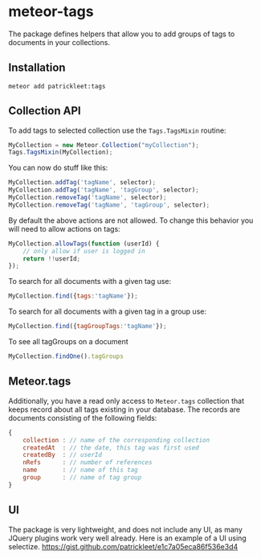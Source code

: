 # meteor-tags

The package defines helpers that allow you to
add groups of tags to documents in your collections.

## Installation
```
meteor add patrickleet:tags
```

## Collection API

To add tags to selected collection use the `Tags.TagsMixin` routine:
```javascript
MyCollection = new Meteor.Collection("myCollection");
Tags.TagsMixin(MyCollection);
```
You can now do stuff like this:
```javascript
MyCollection.addTag('tagName', selector);
MyCollection.addTag('tagName', 'tagGroup', selector);
MyCollection.removeTag('tagName', selector);
MyCollection.removeTag('tagName', 'tagGroup', selector);
```
By default the above actions are not allowed. To change this behavior
you will need to allow actions on tags:
```javascript
MyCollection.allowTags(function (userId) {
    // only allow if user is logged in
    return !!userId;
});
```
To search for all documents with a given tag use:
```javascript
MyCollection.find({tags:'tagName'});
```

To search for all documents with a given tag in a group use:
```javascript
MyCollection.find({tagGroupTags:'tagName'});
```

To see all tagGroups on a document
```javascript
MyCollection.findOne().tagGroups
```

## Meteor.tags

Additionally, you have a read only access to `Meteor.tags` collection
that keeps record about all tags existing in your database. The records
are documents consisting of the following fields:
```javascript
{
    collection : // name of the corresponding collection
    createdAt  : // the date, this tag was first used
    createdBy  : // userId
    nRefs      : // number of references
    name       : // name of this tag
    group      : // name of tag group
}
```

## UI
The package is very lightweight, and does not include any UI, as many
JQuery plugins work very well already. Here is an example of a UI using
selectize.
https://gist.github.com/patrickleet/e1c7a05eca86f536e3d4